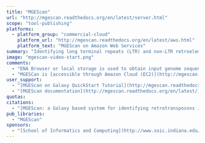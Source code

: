 ```yaml
---
title: "MGEScan"
url: "http://mgescan.readthedocs.org/en/latest/server.html"
scope: "tool-publishing"
platforms:
  - platform_group: "commercial-cloud"
    platform_url: "http://mgescan.readthedocs.org/en/latest/aws.html"
    platform_text: "MGEScan on Amazon Web Services"
summary: "Identifying long terminal repeats (LTR) and non-LTR retroelements in eukaryotic genomic sequences. "
image: "mgescan-video-start.png"
comments:
  - "ENA Browser or local storage is used to obtain input genome sequences including a traditional file upload. HMMER 3.1b1 is applied to gain speed boosts compared to a previous version HMMER 2+. In addition Generic Feature Format Version 3 is used for visualization of genome sequence data via a web-based genome browser e.g. UCSC Genome Browser or Ensembl Genome Browser."
  - "MGESCan is [accessible through Amazon Cloud (EC2)](http://mgescan.readthedocs.org/en/latest/aws.html), [Galaxy Tool Shed](http://mgescan.readthedocs.org/en/latest/toolshed.html) or [Published Workflow](https://usegalaxy.org/u/hyungro-lee/w/retrotminer-imported-from-uploaded-file) on the public galaxy server (usegalaxy.org)"
user_support:
  - "[MGEScan on Galaxy QuickStart Tutorial](http://mgescan.readthedocs.org/en/latest/tutorial.html)"
  - "[MGEScan documentation](http://mgescan.readthedocs.org/en/latest/)"
quotas:
citations:
  - "[MGEScan: a Galaxy based system for identifying retrotransposons in genomes](http://bioinformatics.oxfordjournals.org/content/early/2016/04/07/bioinformatics.btw157) by Hyungro Lee1, Minsu Lee, Wazim Mohammed Ismail, Mina Rho, Geoffrey Fox, Sangyoon Oh, and Haixu Tang, *Bioinformatics* (2016) doi: 10.1093/bioinformatics/btw157"
pub_libraries:
  - "MGEScan"
sponsors:
  - "[School of Informatics and Computing](http://www.soic.indiana.edu/), [Indiana University](http://www.indiana.edu/)"
---
```

